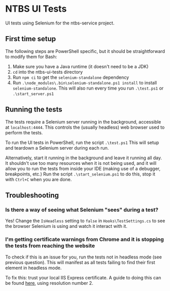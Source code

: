 # NTBS UI Tests

UI tests using Selenium for the ntbs-service project.

## First time setup

The following steps are PowerShell specific, but it should be straightforward to modify them for Bash:

1. Make sure you have a Java runtime (it doesn't need to be a JDK)
2. `cd` into the ntbs-ui-tests directory
3. Run `npm ci` to get the `selenium-standalone` dependency
4. Run `.\node_modules\.bin\selenium-standalone.ps1 install` to install `selenium-standalone`.
   This will also run every time you run `.\test.ps1` or `.\start_server.ps1`

## Running the tests

The tests require a Selenium server running in the background, accessible at `localhost:4444`.
This controls the (usually headless) web browser used to perform the tests.

To run the UI tests in PowerShell, run the script `.\test.ps1` This will setup and teardown a Selenium
server during each run.

Alternatively, start it running in the background and leave it running all day. It shouldn't use too
many resources when it is not being used, and it will allow you to run the tests from inside your IDE
(making use of a debugger, breakpoints, etc.) Run the script `.\start_selenium.ps1` to do this, stop
it with `Ctrl+C` when you are done.

## Troubleshooting

### Is there a way of seeing what Selenium "sees" during a test?
Yes! Change the `IsHeadless` setting to `false` in `Hooks\TestSettings.cs` to see the browser Selenium
is using and watch it interact with it.

### I'm getting certificate warnings from Chrome and it is stopping the tests from reaching the website
To check if this is an issue for you, run the tests not in headless mode (see previous question). This
will manifest as all tests failing to find their first element in headless mode.

To fix this: trust your local IIS Express certificate. A guide to doing this can be found
[here](https://blogs.iis.net/robert_mcmurray/how-to-trust-the-iis-express-self-signed-certificate),
using resolution number 2.
